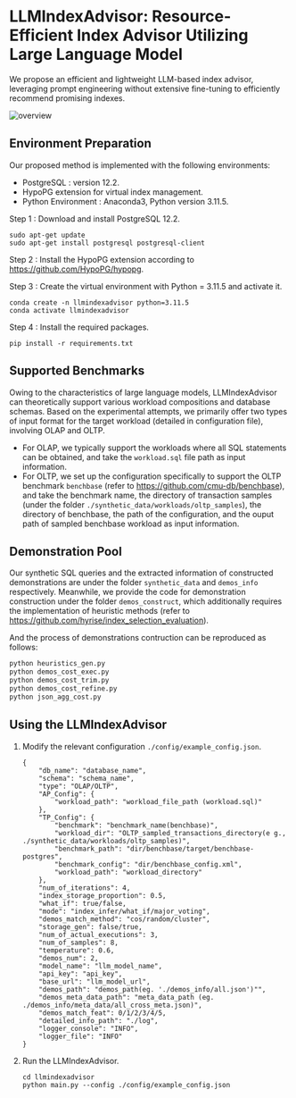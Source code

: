 # LLMIndexAdvisor: Resource-Efficient Index Advisor Utilizing Large Language Model

We propose an efficient and lightweight LLM-based index advisor, leveraging prompt engineering without extensive fine-tuning to efficiently recommend promising indexes.

![overview](overview.png)

## Environment Preparation

Our proposed method is implemented with the following environments:

- PostgreSQL : version 12.2.
- HypoPG extension for virtual index management.
- Python Environment : Anaconda3, Python version 3.11.5.

Step 1 : Download and install PostgreSQL 12.2.

```
sudo apt-get update
sudo apt-get install postgresql postgresql-client
```

Step 2 : Install the HypoPG extension according to https://github.com/HypoPG/hypopg. 

Step 3 : Create the virtual environment with Python = 3.11.5 and activate it.

```
conda create -n llmindexadvisor python=3.11.5
conda activate llmindexadvisor
```

Step 4 : Install the required packages.

```
pip install -r requirements.txt
```

## Supported Benchmarks

Owing to the characteristics of large language models, LLMIndexAdvisor can theoretically support various workload compositions and database schemas. Based on the experimental attempts, we primarily offer two types of input format for the target workload (detailed in configuration file), involving OLAP and OLTP.

- For OLAP, we typically support the workloads where all SQL statements can be obtained, and take the ``workload.sql`` file path as input information.
- For OLTP, we set up the configuration specifically to support the OLTP benchmark `benchbase` (refer to https://github.com/cmu-db/benchbase), and take the benchmark name, the directory of transaction samples (under the folder ``./synthetic_data/workloads/oltp_samples``), the directory of  benchbase, the path of the configuration, and the ouput path of sampled benchbase workload as input information.

## Demonstration Pool

Our synthetic SQL queries and the extracted information of constructed demonstrations are under the folder `synthetic_data` and `demos_info` respectively. Meanwhile, we provide the code for demonstration construction under the folder  `demos_construct`,  which additionally requires the implementation of heuristic methods (refer to https://github.com/hyrise/index_selection_evaluation).

And the process of demonstrations contruction can be reproduced as follows:

```bash
python heuristics_gen.py
python demos_cost_exec.py
python demos_cost_trim.py
python demos_cost_refine.py
python json_agg_cost.py
```

## Using the LLMIndexAdvisor

1. Modify the relevant configuration `./config/example_config.json`.

   ```
   {
       "db_name": "database_name",
       "schema": "schema_name",
       "type": "OLAP/OLTP",
       "AP_Config": {
           "workload_path": "workload_file_path (workload.sql)"
       },
       "TP_Config": {
           "benchmark": "benchmark_name(benchbase)",
           "workload_dir": "OLTP_sampled_transactions_directory(e g., ./synthetic_data/workloads/oltp_samples)",
           "benchmark_path": "dir/benchbase/target/benchbase-postgres",
           "benchmark_config": "dir/benchbase_config.xml",
           "workload_path": "workload_directory"
       },
       "num_of_iterations": 4,
       "index_storage_proportion": 0.5,
       "what_if": true/false,
       "mode": "index_infer/what_if/major_voting",
       "demos_match_method": "cos/random/cluster",
       "storage_gen": false/true,
       "num_of_actual_executions": 3,
       "num_of_samples": 8,
       "temperature": 0.6,
       "demos_num": 2,
       "model_name": "llm_model_name",
       "api_key": "api_key",
       "base_url": "llm_model_url",
       "demos_path": "demos_path(eg. './demos_info/all.json')"",
       "demos_meta_data_path": "meta_data_path (eg. ./demos_info/meta_data/all_cross_meta.json)",
       "demos_match_feat": 0/1/2/3/4/5,
       "detailed_info_path": "./log",
       "logger_console": "INFO",
       "logger_file": "INFO"
   }
   ```

2. Run the LLMIndexAdvisor.

   ```
   cd llmindexadvisor
   python main.py --config ./config/example_config.json
   ```
